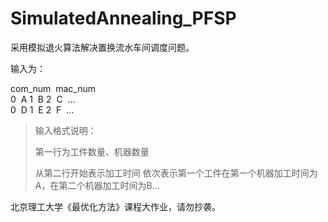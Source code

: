 # SimulatedAnnealing_PFSP

采用模拟退火算法解决置换流水车间调度问题。

输入为：    

com_num&nbsp;&nbsp;mac_num   
0&nbsp;&nbsp;A&nbsp;1&nbsp;&nbsp;B&nbsp;2&nbsp;&nbsp;C&nbsp;&nbsp;...   
0&nbsp;&nbsp;D&nbsp;1&nbsp;&nbsp;E&nbsp;2&nbsp;&nbsp;F&nbsp;&nbsp;...   
   
      
      
> 输入格式说明：
>
> 第一行为工件数量、机器数量
>
> 从第二行开始表示加工时间
> 依次表示第一个工件在第一个机器加工时间为A，在第二个机器加工时间为B...
   

北京理工大学《最优化方法》课程大作业，请勿抄袭。
